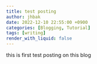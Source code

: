 ```yaml
---
title: test posting
author: jhbak
date: 2022-12-10 22:55:00 +0900
categories: [Blogging, Tutorial]
tags: [writing]
render_with_liquid: false
---
```


this is first test posting on this blog
